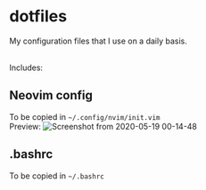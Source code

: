 # dotfiles

My configuration files that I use on a daily basis.
<br><br>

Includes:
## Neovim config
To be copied in `~/.config/nvim/init.vim`
<br>
Preview:
![Screenshot from 2020-05-19 00-14-48](https://user-images.githubusercontent.com/20405311/82248579-02bee400-9966-11ea-8258-e675b5d2caf8.png)
<br>

## .bashrc
To be copied in `~/.bashrc` 
